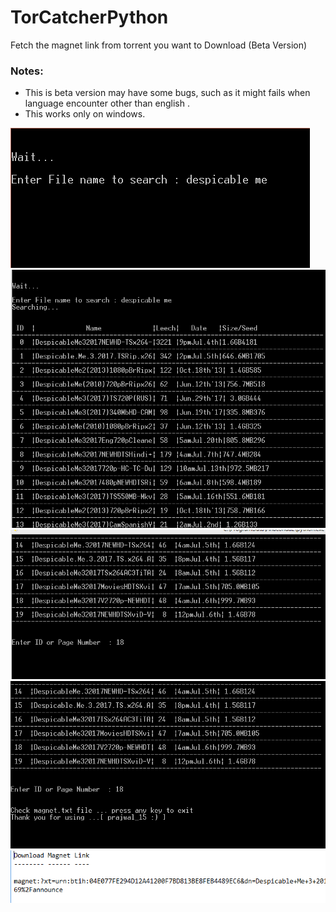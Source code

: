 # TorCatcherPython
Fetch the magnet link from torrent  you want to Download (Beta Version)

### Notes:
* This is beta version may have some bugs, such as it might fails when language encounter other than english .
* This works only on windows.


![img](https://github.com/prajwalsingh/TorCatcherPython/blob/master/Step%201.PNG "")
![img](https://github.com/prajwalsingh/TorCatcherPython/blob/master/Step%202.PNG "")
![img](https://github.com/prajwalsingh/TorCatcherPython/blob/master/Step%203.PNG "")
![img](https://github.com/prajwalsingh/TorCatcherPython/blob/master/Step%204.PNG "")
![img](https://github.com/prajwalsingh/TorCatcherPython/blob/master/Step%205.PNG "")
